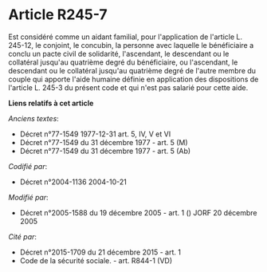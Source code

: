 # Article R245-7

Est considéré comme un aidant familial, pour l'application de l'article L. 245-12, le conjoint, le concubin, la personne avec
laquelle le bénéficiaire a conclu un pacte civil de solidarité, l'ascendant, le descendant ou le collatéral jusqu'au
quatrième degré du bénéficiaire, ou l'ascendant, le descendant ou le collatéral jusqu'au quatrième degré de l'autre membre du
couple qui apporte l'aide humaine définie en application des dispositions de l'article L. 245-3 du présent code et qui n'est
pas salarié pour cette aide.

**Liens relatifs à cet article**

_Anciens textes_:

  - Décret n°77-1549 1977-12-31 art. 5, IV, V et VI
  - Décret n°77-1549 du 31 décembre 1977 - art. 5 (M)
  - Décret n°77-1549 du 31 décembre 1977 - art. 5 (Ab)

_Codifié par_:

  - Décret n°2004-1136 2004-10-21

_Modifié par_:

  - Décret n°2005-1588 du 19 décembre 2005 - art. 1 () JORF 20 décembre 2005

_Cité par_:

  - Décret n°2015-1709 du 21 décembre 2015 - art. 1
  - Code de la sécurité sociale. - art. R844-1 (VD)
